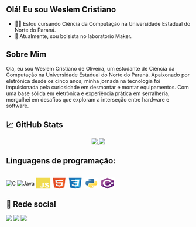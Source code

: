 ## Olá! Eu sou Weslem Cristiano  

- 👨‍💻 Estou cursando Ciência da Computação na Universidade Estadual do Norte do Paraná.  
- 🌱 Atualmente, sou bolsista no laboratório Maker.  

## Sobre Mim
Olá, eu sou Weslem Cristiano de Oliveira, um estudante de Ciência da Computação na Universidade Estadual do Norte do Paraná. Apaixonado por eletrônica desde os cinco anos, minha jornada na tecnologia foi impulsionada pela curiosidade em desmontar e montar equipamentos. Com uma base sólida em eletrônica e experiência prática em serralheria, mergulhei em desafios que exploram a interseção entre hardware e software.


## 📈 GitHub Stats  
<div align="center">  
  <a href="https://github.com/WeslemCristiano">  
  <img height="150em" src="https://github-readme-stats.vercel.app/api?username=WeslemCristiano&show_icons=true&theme=tokyonight&include_all_commits=true&count_private=true"/>
  <img height="150em" src="https://github-readme-stats.vercel.app/api/top-langs/?username=WeslemCristiano&layout=compact&langs_count=7&theme=tokyonight"/>
  </a>  
</div>  

## Linguagens de programação:

<div style="display: inline_block"><br>
  <img align="center" alt="C" height="30" width="40" src="https://camo.githubusercontent.com/9ca89026b095211358a5a34fd00a741495f8adf47c9333b2daae7f6d356cdcec/68747470733a2f2f312e62702e626c6f6773706f742e636f6d2f2d2d545f354f664b7661536f2f5850414677396a716d4f492f41414141414141414145412f317042706b38716e476c45786b412d7476505a785949686d3445524345435f4d77434c63424741732f73313630302f632d6c6f676f2e706e67">
  <img align="center" alt="Java" height="30" width="40" src="https://camo.githubusercontent.com/b1d8ff27cf821313f4e509babbb449b08343ca83d532bbe98b092b9070764e05/68747470733a2f2f626c6f672e6765656b68756e7465722e636f6d2e62722f77702d636f6e74656e742f75706c6f6164732f323032302f30372f706e6777696e672e636f6d5f2e706e67">
  <img align="center" alt="Js" height="30" width="40" src="https://raw.githubusercontent.com/devicons/devicon/master/icons/javascript/javascript-plain.svg">
  <img align="center" alt="HTML" height="30" width="40" src="https://raw.githubusercontent.com/devicons/devicon/master/icons/html5/html5-original.svg">
  <img align="center" alt="CSS" height="30" width="40" src="https://raw.githubusercontent.com/devicons/devicon/master/icons/css3/css3-original.svg">
  <img align="center" alt="Python" height="30" width="40" src="https://raw.githubusercontent.com/devicons/devicon/master/icons/python/python-original.svg">
  <img align="center" alt="Csharp" height="30" width="40" src="https://raw.githubusercontent.com/devicons/devicon/master/icons/csharp/csharp-original.svg">
</div>

## 🔔 Rede social

<div> 
  <a href="https://www.instagram.com/weslem_cristiano/" target="_blank"><img src="https://img.shields.io/badge/-Instagram-%23E4405F?style=for-the-badge&logo=instagram&logoColor=white" target="_blank"></a> 
  <a href = "mailto:cristianoweslem9@gmail.com"><img src="https://img.shields.io/badge/-Gmail-%23333?style=for-the-badge&logo=gmail&logoColor=white" target="_blank"></a>
  <a href="https://www.linkedin.com/in/weslem-cristiano-de-oliveira-0808451b0/" target="_blank"><img src="https://img.shields.io/badge/-LinkedIn-%230077B5?style=for-the-badge&logo=linkedin&logoColor=white" target="_blank"></a> 
  
</div>
  

